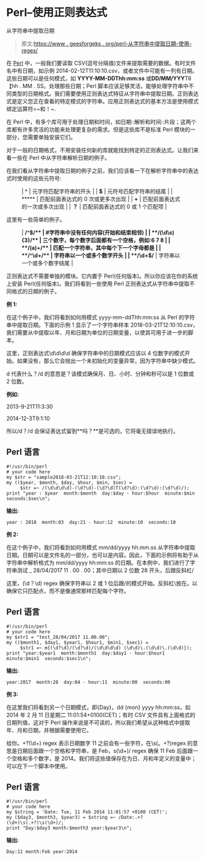 # Perl–使用正则表达式

从字符串中提取日期

> 原文:[https://www . geesforgeks . org/perl-从字符串中提取日期-使用-regex/](https://www.geeksforgeeks.org/perl-extracting-date-from-a-string-using-regex/)

在 [Perl](https://www.geeksforgeeks.org/introduction-to-perl/) 中，一般我们要读取 CSV(逗号分隔值)文件来提取需要的数据。有时文件名中有日期，如示例 2014-02-12T11:10:10.csv，或者文件中可能有一列有日期。这些日期可以是任何模式，如 **YYYY-MM-DDThh:mm:ss** 或**DD/MM/YYY**T6【hh . MM . SS。处理那些日期；Perl 脚本应该足够灵活，能够处理字符串中不同类型的日期格式。我们需要使用正则表达式特征从字符串中提取日期。正则表达式是定义您正在查看的特定模式的字符串。应用正则表达式的基本方法是使用模式绑定运算符=~和！~.

在 Perl 中，有多个库可用于处理日期和时间，如日期::解析和时间::片段；这两个库都有许多灵活的功能来处理更复杂的需求。但是这些库不是标准 Perl 模块的一部分，您需要单独安装它们。

对于一般的日期格式，不用安装任何新的库就能找到特定的正则表达式。让我们来看一些在 Perl 中从字符串解析日期的例子。

在我们看从字符串中提取日期的例子之前，我们应该看一下在解析字符串中的表达式时使用的这些元符号:

<figure class="table">

| **^** | 元字符匹配字符串的开头 |
| **$** | 元符号匹配字符串的结尾 |
| ***** | 匹配前面表达式的 0 次或更多次出现 |
| **+** | 匹配前面表达式的一次或多次出现 |
| **？** | 匹配前面表达式的 0 或 1 个匹配项 |

</figure>

这里有一些简单的例子。

<figure class="table">

| **/^$/** | #字符串中没有任何内容(开始和结束相邻) |
| **/(\d\s) {3}/** | 三个数字，每个数字后面都有一个空格，例如:6 7 8 |
| **/(a)+/** | 匹配一个字符串，其中每个下一个字母都是 |
| **/^\d+/** | 字符串以一个或多个数字开头 |
| **/\d+$/** | 字符串以一个或多个数字结尾 |

</figure>

正则表达式不需要单独的模块。它内置于 Perl(任何版本)。所以你应该在你的系统上安装 Perl(任何版本)。我们将看到一些使用 Perl 正则表达式从字符串中提取不同格式的日期的例子。

**例 1:**

在这个例子中，我们将看到如何用模式 yyyy-mm-ddThh:mm:ss 从 Perl 的字符串中提取日期。下面的示例 1 显示了一个字符串样本 2018-03-21T12:10:10.csv，我们需要从中提取以年、月和日期为单位的日期变量，以使其可用于进一步的脚本。

这里，正则表达式\d\d\d\d 确保字符串中的日期模式应该以 4 位数字的模式开始。如果没有，那么它会抛出一个未初始化的变量异常，因为字符串中缺少模式。

d 代表什么？/d 的意思是？该模式确保月、日、小时、分钟和秒可以是 1 位数或 2 位数。

**例如:**

2013-9-21T11:3:30

2014-12-3T9:1:10

所以/d？/d 会保证表达式留到**吗？**是可选的，它将毫无错误地执行。

## Perl 语言

```
#!/usr/bin/perl
# your code here
my $str = "sample2018-03-21T12:10:10.csv";
my (($year, $month, $day, $hour, $min, $sec) = 
     $str =~ /(\d\d\d\d)-(\d?\d)-(\d?\d)T(\d?\d):(\d?\d):(\d?\d)/);
print "year : $year  month:$month  day:$day - hour:$hour  minute:$min  seconds:$sec\n";
```

**输出:**

```
year : 2018  month:03  day:21 - hour:12  minute:10  seconds:10
```

**例 2:**

在这个例子中，我们将看到如何用模式 mm/dd/yyyy hh.mm.ss 从字符串中提取日期。日期可以是文件名的一部分，也可以是内容。因此，下面的示例将有助于从字符串中解析格式为 mm/dd/yyyy hh:mm:ss 的日期。在本例中，我们进行了字符串测试 _ 28/04/2017 11 . 00 . 00；其中日期以 2 位数 28 开头，后跟反斜杠/

这里，(\d？\d) regex 确保字符串以 2 或 1 位后跟/的模式开始。反斜杠\放在。以确保它只匹配点，而不是像通常那样匹配每个字符。

## Perl 语言

```
#!/usr/bin/perl
# your code here
my $str1 = "test_28/04/2017 11.00.00";
my (($month1, $day1, $year1, $hour1, $min1, $sec1) = 
     $str1 =~ m{(\d?\d)/(\d?\d)/(\d\d\d\d) (\d\d)\.(\d\d)\.(\d\d)}); 
print "year:$year1  month:$month1  day:$day1 - hour:$hour1  minute:$min1  seconds:$sec1\n";
```

**输出:**

```
year:2017  month:28  day:04 - hour:11  minute:00  seconds:00
```

**例 3:**

在这里我们将看到另一个日期模式，即{Day}，dd {mon} yyyy hh:mm:ss，如 2014 年 2 月 11 日星期二 11:01:54+0100(CET)；有时 CSV 文件具有上面格式的日期列值，这对于 Perl 操作来说是不可读的，所以我们希望从这种格式中提取年、月和日期，并根据需要使用它。

给你。+?(\d+) regex 表示日期数字 11 之前会有一些字符，在\s(。+?)regex 的意思是日期后面跟一个空格和字符串，是 Feb，s(\d+)/ regex 确保 11 Feb 后面跟一个空格和多个数字，是 2014。我们将这些值保存在为日、月和年定义的变量中；可以在下一个脚本中使用。

## Perl 语言

```
#!/usr/bin/perl
# your code here
my $string = 'Date: Tue, 11 Feb 2014 11:01:57 +0100 (CET)';
my ($day3, $month3, $year3) = $string =~ /Date:.+?(\d+)\s(.+?)\s(\d+)/;
print "Day:$day3 month:$month3 year:$year3\n";
```

**输出:**

```
Day:11 month:Feb year:2014
```